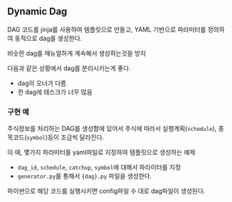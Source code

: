 ## Dynamic Dag

DAG 코드를 jinja를 사용하여 템플릿으로 만들고, YAML 기반으로 파라미터를 정의하여 동적으로 dag를 생성한다.

비슷한 dag를 매뉴얼하게 계속해서 생성하는것을 방지

다음과 같은 상황에서 dag를 분리시키는게 좋다.
- dag의 오너가 다름
- 한 dag에 태스크가 너무 많음


### 구현 예

주식정보를 처리하는 DAG를 생성함에 있어서 주식에 따라서 실행계획(`schedule`), 종목코드(`symbol`)등이 조금씩 달라진다.

이 때, 몇가지 파라미터를 yaml파일로 지정하여 템플릿으로 생성하는 예제
- `dag_id`, `schedule`, `catchup`, `symbol`에 대해서 파라미터를 지정
- `generator.py`를 통해서 `{dag}.py` 파일을 생성한다.

파이썬으로 해당 코드를 실행시키면 config파일 수 대로 dag파일이 생성된다.